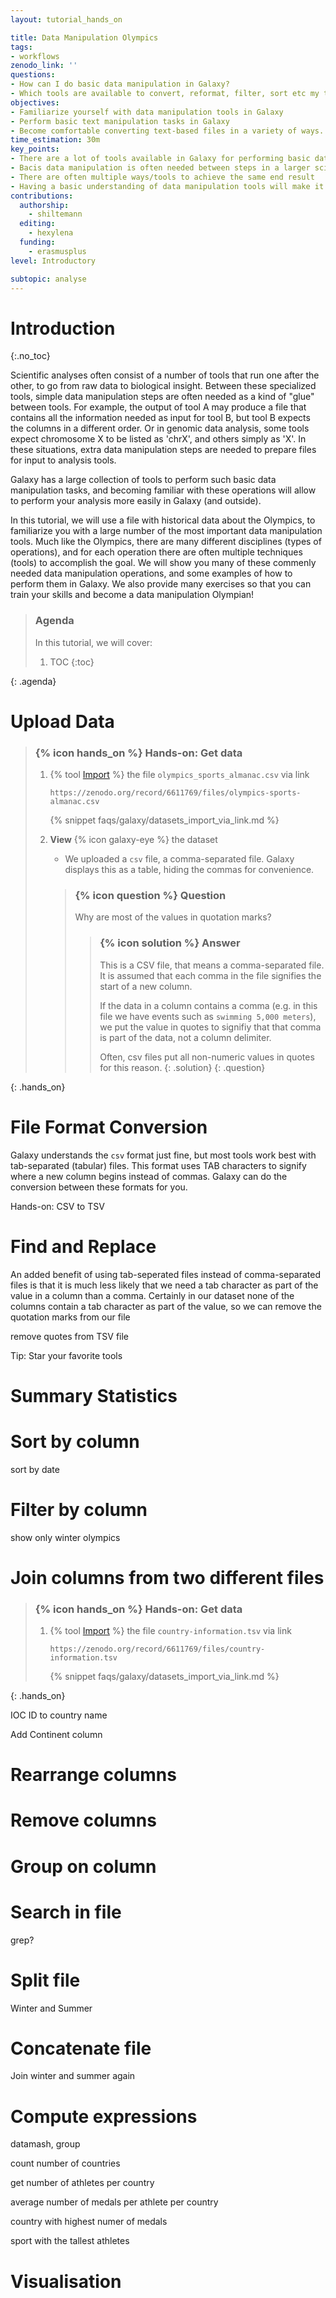 ```yaml
---
layout: tutorial_hands_on

title: Data Manipulation Olympics
tags:
- workflows
zenodo_link: ''
questions:
- How can I do basic data manipulation in Galaxy?
- Which tools are available to convert, reformat, filter, sort etc my text-based data?
objectives:
- Familiarize yourself with data manipulation tools in Galaxy
- Perform basic text manipulation tasks in Galaxy
- Become comfortable converting text-based files in a variety of ways.
time_estimation: 30m
key_points:
- There are a lot of tools available in Galaxy for performing basic data manipulation tasks
- Bacis data manipulation is often needed between steps in a larger scientific analysis in order to connect outputs from one tool to input of another.
- There are often multiple ways/tools to achieve the same end result
- Having a basic understanding of data manipulation tools will make it easier to do exploratory data analysis
contributions:
  authorship:
    - shiltemann
  editing:
    - hexylena
  funding:
    - erasmusplus
level: Introductory

subtopic: analyse
---
```



# Introduction
{:.no_toc}

Scientific analyses often consist of a number of tools that run one after the other, to go from raw data to biological insight. Between these specialized tools, simple data manipulation steps are often needed as a kind of "glue" between tools. For example, the output of tool A may produce a file that contains all the information needed as input for tool B, but tool B expects the columns in a different order. Or in genomic data analysis, some tools expect chromosome X to be listed as 'chrX', and others simply as 'X'. In these situations, extra data manipulation steps are needed to prepare files for input to analysis tools.

Galaxy has a large collection of tools to perform such basic data manipulation tasks, and becoming familiar with these operations will allow to perform your analysis more easily in Galaxy (and outside).

In this tutorial, we will use a file with historical data about the Olympics, to familiarize you with a large number of the most important data manipulation tools. Much like the Olympics, there are many different disciplines (types of operations), and for each operation there are often multiple techniques (tools) to accomplish the goal. We will show you many of these commenly needed data manipulation operations, and some examples of how to perform them in Galaxy. We also provide many exercises so that you can train your skills and become a data manipulation Olympian!


> ### Agenda
>
> In this tutorial, we will cover:
>
> 1. TOC
> {:toc}
>
{: .agenda}



# Upload Data

> ### {% icon hands_on %} Hands-on: Get data
>
> 1. {% tool [Import](upload1) %} the file `olympics_sports_almanac.csv` via link
>
>    ```
>    https://zenodo.org/record/6611769/files/olympics-sports-almanac.csv
>    ```
>
>    {% snippet faqs/galaxy/datasets_import_via_link.md %}
>
> 2. **View** {% icon galaxy-eye %} the dataset
>    - We uploaded a `csv` file, a comma-separated file. Galaxy displays this as a table, hiding the commas for convenience.
>
>    > ### {% icon question %} Question
>    >
>    > Why are most of the values in quotation marks?
>    >
>    > > ### {% icon solution %} Answer
>    > >
>    > > This is a CSV file, that means a comma-separated file. It is assumed that each comma in the file signifies the start of a new column.
>    > >
>    > > If the data in a column contains a comma (e.g. in this file we have events such as `swimming 5,000 meters`), we put the value in quotes to signifiy that that comma is part of the data, not a column delimiter.
>    > >
>    > > Often, csv files put all non-numeric values in quotes for this reason.
>    > {: .solution}
>    {: .question}
>
{: .hands_on}


# File Format Conversion

Galaxy understands the `csv` format just fine, but most tools work best with tab-separated (tabular) files. This format uses TAB characters to signify where a new column begins instead of commas. Galaxy can do the conversion between these formats for you.


Hands-on: CSV to TSV


# Find and Replace

An added benefit of using tab-seperated files instead of comma-separated files is that it is much less likely that we need a tab character as part of the value in a column than a comma. Certainly in our dataset none of the columns contain a tab character as part of the value, so we can remove the quotation marks from our file



remove quotes from TSV file


Tip: Star your favorite tools

# Summary Statistics



# Sort by column

sort by date


# Filter by column

show only winter olympics


# Join columns from two different files


> ### {% icon hands_on %} Hands-on: Get data
>
> 1. {% tool [Import](upload1) %} the file `country-information.tsv` via link
>
>    ```
>    https://zenodo.org/record/6611769/files/country-information.tsv
>    ```
>
>    {% snippet faqs/galaxy/datasets_import_via_link.md %}
>>
{: .hands_on}

IOC ID to country name

Add Continent column

# Rearrange columns

# Remove columns

# Group on column

# Search in file

grep?

# Split file

Winter and Summer

# Concatenate file

Join winter and summer again

# Compute expressions

datamash, group

count number of countries

get number of athletes per country

average number of medals per athlete per country

country with highest numer of medals

sport with the tallest athletes

# Visualisation


